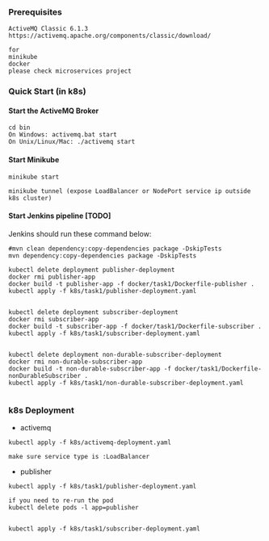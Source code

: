 ### Prerequisites

```properties
ActiveMQ Classic 6.1.3 
https://activemq.apache.org/components/classic/download/

for
minikube
docker
please check microservices project
```

### Quick Start (in k8s)

#### Start the ActiveMQ Broker
```commandline
cd bin
On Windows: activemq.bat start
On Unix/Linux/Mac: ./activemq start
```

#### Start Minikube
```commandline
minikube start

minikube tunnel (expose LoadBalancer or NodePort service ip outside k8s cluster)
```

#### Start Jenkins pipeline [TODO]

Jenkins should run these command below:

```commandline
#mvn clean dependency:copy-dependencies package -DskipTests
mvn dependency:copy-dependencies package -DskipTests

kubectl delete deployment publisher-deployment
docker rmi publisher-app
docker build -t publisher-app -f docker/task1/Dockerfile-publisher .
kubectl apply -f k8s/task1/publisher-deployment.yaml


kubectl delete deployment subscriber-deployment
docker rmi subscriber-app
docker build -t subscriber-app -f docker/task1/Dockerfile-subscriber .
kubectl apply -f k8s/task1/subscriber-deployment.yaml


kubectl delete deployment non-durable-subscriber-deployment
docker rmi non-durable-subscriber-app
docker build -t non-durable-subscriber-app -f docker/task1/Dockerfile-nonDurableSubscriber .
kubectl apply -f k8s/task1/non-durable-subscriber-deployment.yaml


```

### k8s Deployment

- activemq
```commandline
kubectl apply -f k8s/activemq-deployment.yaml

make sure service type is :LoadBalancer
```

- publisher

```commandline
kubectl apply -f k8s/task1/publisher-deployment.yaml

if you need to re-run the pod
kubectl delete pods -l app=publisher


kubectl apply -f k8s/task1/subscriber-deployment.yaml
```





